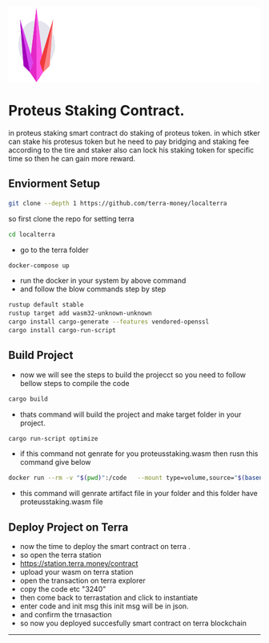 <a href="https://proteus.finance/" title="Proteus Finance"><img align="center" src="../../assets/logo_with_text.svg" height="150" alt="Logo" /></a>
<br />

# Proteus Staking Contract.
in proteus staking smart contract do staking of proteus token. in which stker can stake his protesus token but he need to pay bridging and staking fee according to the tire and staker also can lock his staking token for specific time so then he can gain more reward.

## Enviorment Setup

```sh
git clone --depth 1 https://github.com/terra-money/localterra
```

so first clone the repo for setting terra

```sh
cd localterra
```

- go to the terra folder

```sh
docker-compose up
```

- run the docker in your system by above command
- and follow the blow commands step by step

```sh
rustup default stable
rustup target add wasm32-unknown-unknown
cargo install cargo-generate --features vendored-openssl
cargo install cargo-run-script
```

## Build Project

- now we will see the steps to build the projecct so you need to follow bellow steps to compile the code

```sh
cargo build
```

- thats command will build the project and make target folder in your project.

```sh
cargo run-script optimize
```
- if this command not genrate for you proteusstaking.wasm then rusn this command give below 

```sh
docker run --rm -v "$(pwd)":/code   --mount type=volume,source="$(basename "$(pwd)")_cache",target=/code/target   --mount type=volume,source=registry_cache,target=/usr/local/cargo/registry   cosmwasm/rust-optimizer:0.12.3`sh
```


- this command will genrate artifact file in your folder and this folder have proteusstaking.wasm file

## Deploy Project on Terra

- now the time to deploy the smart contract on terra .
- so open the terra station
- https://station.terra.money/contract
- upload your wasm on terra station
- open the transaction on terra explorer
- copy the code etc "3240"
- then come back to terrastation and click to instantiate
- enter code and init msg this init msg will be in json.
- and confirm the trnasaction
- so now you deployed succesfully smart contract on terra blockchain

---